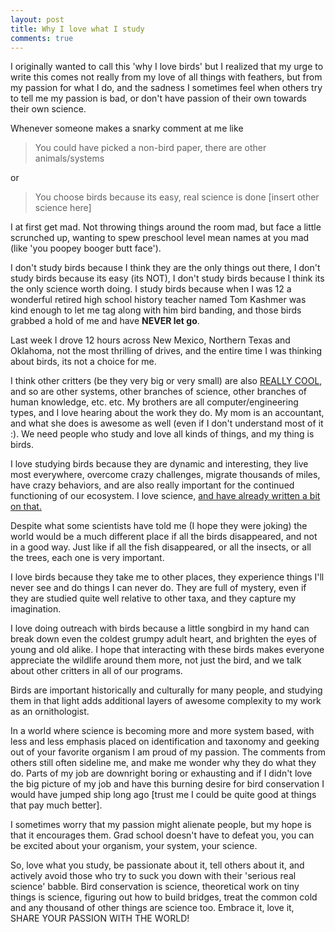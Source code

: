 ```yaml
---
layout: post
title: Why I love what I study
comments: true
---
```


I originally wanted to call this 'why I love birds' but I realized that my urge to write this comes not really from my love of all things with feathers, but from my passion for what I do, and the sadness I sometimes feel when others try to tell me my passion is bad, or don't have passion of their own towards their own science.

Whenever someone makes a snarky comment at me like
<blockquote>You could have picked a non-bird paper, there are other animals/systems</blockquote>
or
<blockquote>You choose birds because its easy, real science is done [insert other science here]</blockquote>
I at first get mad. Not throwing things around the room mad, but face a little scrunched up, wanting to spew preschool level mean names at you mad (like 'you poopey booger butt face').

I don't study birds because I think they are the only things out there, I don't study birds because its easy (its NOT), I don't study birds because I think its the only science worth doing. I study birds because when I was 12 a wonderful retired high school history teacher named Tom Kashmer was kind enough to let me tag along with him bird banding, and those birds grabbed a hold of me and have <strong>NEVER let go</strong>.

Last week I drove 12 hours across New Mexico, Northern Texas and Oklahoma, not the most thrilling of drives, and the entire time I was thinking about birds, its not a choice for me.

I think other critters (be they very big or very small) are also <span style="text-decoration: underline;">REALLY COOL</span>, and so are other systems, other branches of science, other branches of human knowledge, etc. etc. My brothers are all computer/engineering types, and I love hearing about the work they do. My mom is an accountant, and what she does is awesome as well (even if I don't understand most of it :). We need people who study and love all kinds of things, and my thing is birds.

I love studying birds because they are dynamic and interesting, they live most everywhere, overcome crazy challenges, migrate thousands of miles, have crazy behaviors, and are also really important for the continued functioning of our ecosystem. I love science, <a href="https://aurielfournier.github.io/I-love-science-because/">and have already written a bit on that.</a>

Despite what some scientists have told me (I hope they were joking) the world would be a much different place if all the birds disappeared, and not in a good way. Just like if all the fish disappeared, or all the insects, or all the trees, each one is very important.

I love birds because they take me to other places, they experience things I'll never see and do things I can never do. They are full of mystery, even if they are studied quite well relative to other taxa, and they capture my imagination.

I love doing outreach with birds because a little songbird in my hand can break down even the coldest grumpy adult heart, and brighten the eyes of young and old alike. I hope that interacting with these birds makes everyone appreciate the wildlife around them more, not just the bird, and we talk about other critters in all of our programs.

Birds are important historically and culturally for many people, and studying them in that light adds additional layers of awesome complexity to my work as an ornithologist.

In a world where science is becoming more and more system based, with less and less emphasis placed on identification and taxonomy and geeking out of your favorite organism I am proud of my passion. The comments from others still often sideline me, and make me wonder why they do what they do. Parts of my job are downright boring or exhausting and if I didn't love the big picture of my job and have this burning desire for bird conservation I would have jumped ship long ago [trust me I could be quite good at things that pay much better].

I sometimes worry that my passion might alienate people, but my hope is that it encourages them. Grad school doesn't have to defeat you, you can be excited about your organism, your system, your science.

So, love what you study, be passionate about it, tell others about it, and actively avoid those who try to suck you down with their 'serious real science' babble. Bird conservation is science, theoretical work on tiny things is science, figuring out how to build bridges, treat the common cold and any thousand of other things are science too. Embrace it, love it, SHARE YOUR PASSION WITH THE WORLD!
